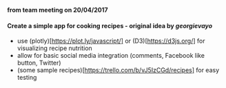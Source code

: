 **from team meeting on 20/04/2017**

#### Create a simple app for cooking recipes - original idea by ***georgievayo***

 - use (plotly)[https://plot.ly/javascript/] or (D3)[https://d3js.org/] for visualizing recipe nutrition
 - allow for basic social media integration (comments, Facebook like button, Twitter)
 - (some sample recipes)[https://trello.com/b/vJ5IzCGd/recipes] for easy testing

